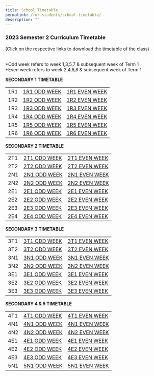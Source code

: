```yaml
---
title: School Timetable
permalink: /for-students/school-timetable/
description: ""
---
```

### 2023 Semester 2 Curriculum Timetable  

(Click on the respective links to download the timetable of&nbsp;the class)<br><br>

*Odd week refers to week 1,3,5,7 &amp; subsequent week of Term 1  <br>
*Even week refers to week 2,4,6,8 &amp; subsequent week of Term 1 

**SECONDARY 1 TIMETABLE**

|  |  |  |
|---|---|---|
| 1R1 | [1R1 ODD WEEK](/files/2306%201r1%20odd%20week.pdf) | [1R1 EVEN WEEK](/files/2306%201r1%20even%20week.pdf) |
| 1R2 | [1R2 ODD WEEK](/files/2306%201r2%20odd%20week.pdf) | [1R2 EVEN WEEK](/files/2306%201r2%20even%20week.pdf) |
| 1R3 | [1R3 ODD WEEK](/files/2306%201r3%20odd%20week.pdf) | [1R3 EVEN WEEK](/files/2306%201r3%20even%20week.pdf) |
| 1R4 | [1R4 ODD WEEK](/files/2306%201r4%20odd%20week.pdf) | [1R4 EVEN WEEK](/files/2306%201r4%20even%20week.pdf) |
| 1R5 | [1R5 ODD WEEK](/files/2306%201r5%20odd%20week.pdf) | [1R5 EVEN WEEK](/files/2306%201r5%20even%20week.pdf) |
| 1R6 | [1R6 ODD WEEK](/files/2306%201r6%20odd%20week.pdf) | [1R6 EVEN WEEK](/files/2306%201r6%20even%20week.pdf) |


**SECONDARY 2 TIMETABLE**

|  |  |  |
|---|---|---|
| 2T1 | [2T1 ODD WEEK](/files/2306%202t1%20odd%20week.pdf) | [2T1 EVEN WEEK](/files/2306%202t1%20even%20week%20v2.pdf) |
| 2T2 | [2T2 ODD WEEK](/files/2306%202t2%20odd%20week.pdf) | [2T2 EVEN WEEK](/files/2306%202t2%20even%20week%20v2.pdf) |
| 2N1 | [2N1 ODD WEEK](/files/2306%202n1%20odd%20week.pdf) | [2N1 EVEN WEEK](/files/2306%202n1%20even%20week%20v2.pdf) |
| 2N2 | [2N2 ODD WEEK](/files/2306%202n2%20odd%20week.pdf) | [2N2 EVEN WEEK](/files/2306%202n2%20even%20week%20v2.pdf) |
| 2E1 | [2E1 ODD WEEK](/files/2306%202e1%20odd%20week.pdf) | [2E1 EVEN WEEK](/files/2306%202e1%20even%20week%20v2.pdf) |
| 2E2 | [2E2 ODD WEEK](/files/2306%202e2%20odd%20week.pdf) | [2E2 EVEN WEEK](/files/2306%202e2%20even%20week%20v2.pdf) |
| 2E3 | [2E3 ODD WEEK](/files/2306%202e3%20odd%20week.pdf) | [2E3 EVEN WEEK](/files/2306%202e3%20even%20week%20v2.pdf) |
| 2E4 | [2E4 ODD WEEK](/files/2306%202e4%20odd%20week.pdf) | [2E4 EVEN WEEK](/files/2306%202e4%20even%20week%20v2.pdf) |

**SECONDARY 3 TIMETABLE**

|  |  |  |
|---|---|---|
| 3T1 | [3T1 ODD WEEK](/files/2306%203t1%20odd%20week.pdf) | [3T1 EVEN WEEK](/files/2306%203t1%20even%20week.pdf) |
| 3T2 | [3T2 ODD WEEK](/files/2306%203t2%20odd%20week.pdf) | [3T2 EVEN WEEK](/files/2306%203t2%20even%20week.pdf) |
| 3N1 | [3N1 ODD WEEK](/files/2306%203n1%20odd%20week.pdf) | [3N1 EVEN WEEK](/files/2306%203n1%20even%20week.pdf) |
| 3N2 | [3N2 ODD WEEK](/files/2306%203n2%20odd%20week.pdf) | [3N2 EVEN WEEK](/files/2306%203n2%20even%20week.pdf) |
| 3E1 | [3E1 ODD WEEK](/files/2306%203e1%20odd%20week.pdf) | [3E1 EVEN WEEK](/files/2306%203e1%20even%20week.pdf) |
| 3E2 | [3E2 ODD WEEK](/files/2306%203e2%20odd%20week.pdf) | [3E2 EVEN WEEK](/files/2306%203e2%20even%20week.pdf) |
| 3E3 | [3E3 ODD WEEK](/files/2306%203e3%20odd%20week.pdf) | [3E3 EVEN WEEK](/files/2306%203e3%20even%20week.pdf) |

**SECONDARY 4 &amp; 5 TIMETABLE**

|  |  |  |
|---|---|---|
| 4T1 | [4T1 ODD WEEK](/files/2306%204t1%20odd%20week.pdf) | [4T1 EVEN WEEK](/files/2306%204t1%20even%20week.pdf) |
| 4N1 | [4N1 ODD WEEK](/files/2306%204n1%20odd%20week.pdf) | [4N1 EVEN WEEK](/files/2306%204n1%20even%20week.pdf) |
| 4N2 | [4N2 ODD WEEK](/files/2306%204n2%20odd%20week.pdf) | [4N2 EVEN WEEK](/files/2306%204n2%20even%20week.pdf) |
| 4E1 | [4E1 ODD WEEK](/files/2306%204e1%20odd%20week.pdf) | [4E1 EVEN WEEK](/files/2306%204e1%20even%20week.pdf) |
| 4E2 | [4E2 ODD WEEK](/files/2306%204e2%20odd%20week.pdf) | [4E2 EVEN WEEK](/files/2306%204e2%20even%20week.pdf) |
| 4E3 | [4E3 ODD WEEK](/files/2306%204e3%20odd%20week.pdf) | [4E3 EVEN WEEK](/files/2306%204e3%20even%20week.pdf) |
| 5N1 | [5N1 ODD WEEK](/files/2306%205n1%20odd%20week.pdf) | [5N1 EVEN WEEK](/files/2306%205n1%20even%20week.pdf) |